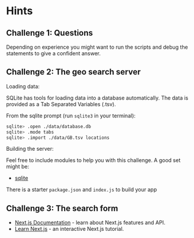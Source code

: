 # Hints

## Challenge 1: Questions

Depending on experience you might want to run the scripts and debug the statements to give a confident answer.

## Challenge 2: The geo search server

Loading data:

SQLite has tools for loading data into a database automatically. The data is provided as a Tab Separated Variables (.tsv).

From the sqlite prompt (run `sqlite3` in your terminal):

```sh
sqlite> .open ./data/database.db
sqlite> .mode tabs
sqlite> .import ./data/GB.tsv locations
```

Building the server:

Feel free to include modules to help you with this challenge. A good set might be:

- [sqlite](https://www.npmjs.com/package/sqlite3)

There is a starter `package.json` and `index.js` to build your app

## Challenge 3: The search form

- [Next.js Documentation](https://nextjs.org/docs) - learn about Next.js features and API.
- [Learn Next.js](https://nextjs.org/learn-pages-router) - an interactive Next.js tutorial.
